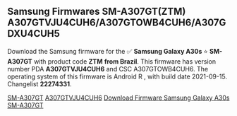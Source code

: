 <h2>Samsung Firmwares SM-A307GT(ZTM) A307GTVJU4CUH6/A307GTOWB4CUH6/A307GDXU4CUH5</h2>
Download the Samsung firmware for the ✅ <strong>Samsung Galaxy A30s </strong> ⭐ <strong>SM-A307GT</strong> with product code <strong>ZTM</strong> <strong> from Brazil</strong>. This firmware has version number PDA <strong>A307GTVJU4CUH6</strong> and CSC A307GTOWB4CUH6. The operating system of this firmware is Android R , with build date 2021-09-15. Changelist <strong>22274331</strong>.


[SM-A307GT](https://samfirm.shop/samsung/model/SM-A307GT)
[A307GTVJU4CUH6](https://samfirm.shop/samsung/pda/A307GTVJU4CUH6)
[Download Firmware Samsung Galaxy A30s SM-A307GT](https://samfirm.shop/samsung/firmware/456815)
